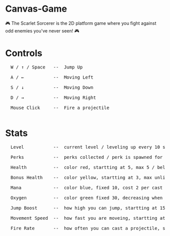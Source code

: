 # Canvas-Game
🎮 The Scarlet Sorcerer is the 2D platform game where you fight against odd enemies you've never seen! 🎮

# Controls
<pre>
  W / ↑ / Space   --  Jump Up <br />
  A / ←           --  Moving Left <br />
  S / ↓           --  Moving Down <br />
  D / →           --  Moving Right <br />
  Mouse Click     --  Fire a projectile <br />
</pre>

 # Stats
<pre>
  Level           --  current level / leveling up every 10 score / <br />
  Perks           --  perks collected / perk is spawned for every level / <br />
  Health          --  color red, startting at 5, max 5 / bellow 1 you are dead - GAMEOVER / <br />
  Bonus Health    --  color yellow, startting at 3, max unlimited / hud shows only up to 5 max / <br />
  Mana            --  color blue, fixed 10, cost 2 per cast / mana regeneration is dynamic, increasing with pearks / <br />
  Oxygen          --  color green fixed 30, decreasing when you are on plarform-above the floor / at 0 taking 1 heart every ~4 seconds / <br />
  Jump Boost      --  how high you can jump, startting at 15.4, max unlimited / increasing with pearks / <br />
  Movement Speed  --  how fast you are moveing, startting at 4, max unlimited / increasing with pearks / <br />
  Fire Rate       --  how often you can cast a projectile, startting at 1.6, min 0 / decreasing with pearks / <br />
</pre>
